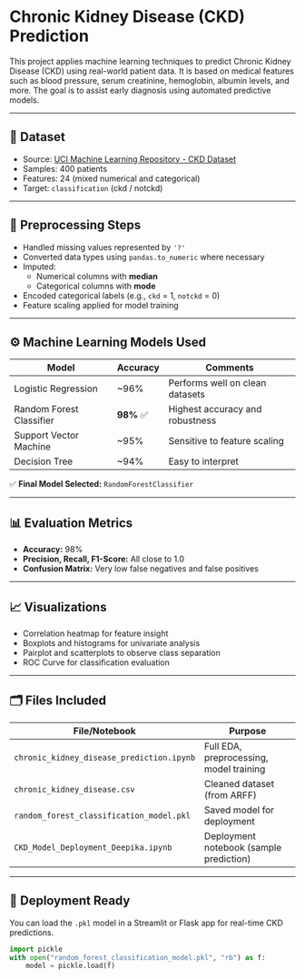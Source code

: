 # Chronic Kidney Disease (CKD) Prediction

This project applies machine learning techniques to predict Chronic Kidney Disease (CKD) using real-world patient data. It is based on medical features such as blood pressure, serum creatinine, hemoglobin, albumin levels, and more. The goal is to assist early diagnosis using automated predictive models.

---

## 📂 Dataset

- Source: [UCI Machine Learning Repository - CKD Dataset](https://archive.ics.uci.edu/ml/datasets/chronic_kidney_disease)
- Samples: 400 patients
- Features: 24 (mixed numerical and categorical)
- Target: `classification` (ckd / notckd)

---

## 🔄 Preprocessing Steps

- Handled missing values represented by `'?'`
- Converted data types using `pandas.to_numeric` where necessary
- Imputed:
  - Numerical columns with **median**
  - Categorical columns with **mode**
- Encoded categorical labels (e.g., `ckd` = 1, `notckd` = 0)
- Feature scaling applied for model training

---

## ⚙️ Machine Learning Models Used

| Model                  | Accuracy | Comments                         |
|-----------------------|----------|----------------------------------|
| Logistic Regression    | ~96%     | Performs well on clean datasets |
| Random Forest Classifier | **98%** ✅ | Highest accuracy and robustness |
| Support Vector Machine | ~95%     | Sensitive to feature scaling    |
| Decision Tree          | ~94%     | Easy to interpret                |

✅ **Final Model Selected:** `RandomForestClassifier`

---

## 📊 Evaluation Metrics

- **Accuracy:** 98%
- **Precision, Recall, F1-Score:** All close to 1.0
- **Confusion Matrix:** Very low false negatives and false positives

---

## 📈 Visualizations

- Correlation heatmap for feature insight
- Boxplots and histograms for univariate analysis
- Pairplot and scatterplots to observe class separation
- ROC Curve for classification evaluation

---

## 🗂️ Files Included

| File/Notebook                         | Purpose                                |
|--------------------------------------|----------------------------------------|
| `chronic_kidney_disease_prediction.ipynb` | Full EDA, preprocessing, model training |
| `chronic_kidney_disease.csv`         | Cleaned dataset (from ARFF)            |
| `random_forest_classification_model.pkl` | Saved model for deployment             |
| `CKD_Model_Deployment_Deepika.ipynb` | Deployment notebook (sample prediction) |

---

## 🚀 Deployment Ready

You can load the `.pkl` model in a Streamlit or Flask app for real-time CKD predictions.

```python
import pickle
with open("random_forest_classification_model.pkl", "rb") as f:
    model = pickle.load(f)
